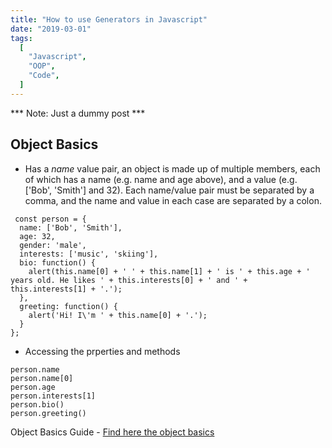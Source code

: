 ```yaml
---
title: "How to use Generators in Javascript"
date: "2019-03-01"
tags:
  [
    "Javascript",
    "OOP",
    "Code",
  ]
---
```


*** Note: Just a dummy post ***

## Object Basics


- Has a *name* value pair, an object is made up of multiple members, each of which has a name (e.g. name and age above), and a value (e.g. ['Bob', 'Smith'] and 32). Each name/value pair must be separated by a comma, and the name and value in each case are separated by a colon.
 
```
 const person = {
  name: ['Bob', 'Smith'],
  age: 32,
  gender: 'male',
  interests: ['music', 'skiing'],
  bio: function() {
    alert(this.name[0] + ' ' + this.name[1] + ' is ' + this.age + ' years old. He likes ' + this.interests[0] + ' and ' + this.interests[1] + '.');
  },
  greeting: function() {
    alert('Hi! I\'m ' + this.name[0] + '.');
  }
};

```

- Accessing the prperties and methods

```
person.name
person.name[0]
person.age
person.interests[1]
person.bio()
person.greeting()
```

Object Basics Guide - [Find here the object basics](https://developer.mozilla.org/en-US/docs/Learn/JavaScript/Objects/Basics)
